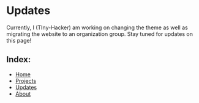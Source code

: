 # Updates

Currently, I (TIny-Hacker) am working on changing the theme as well as migrating the website to an organization group. Stay tuned for updates
on this page!

## Index:
* [Home](https://c3productions.github.io)
* [Projects](https://c3productions.github.io/projects)
* [Updates](https://c3productions.github.io/updates)
* [About](https://c3productions.github.io/about)
